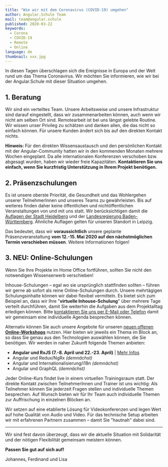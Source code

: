 ```yaml
---
title: "Wie wir mit dem Coronavirus (COVID-19) umgehen"
author: Angular.Schule Team
mail: team@angular.schule
published: 2020-03-22
keywords:
  - Corona
  - COVID-19
  - Remote
  - Online
language: de
thumbnail: xxx.jpg
---
```


In diesen Tagen überschlagen sich die Ereignisse in Europa und der Welt rund um das Thema Coronavirus.
Wir möchten Sie informieren, wie wir bei der Angular.Schule mit dieser Situation umgehen.

## 1. Beratung

Wir sind ein verteiltes Team.
Unsere Arbeitsweise und unsere Infrastruktur sind darauf eingestellt, dass wir zusammenarbeiten können, auch wenn wir nicht am selben Ort sind.
Remotearbeit ist bei uns längst gelebte Routine.
Wir wissen unser Privileg zu schätzen und danken allen, die das nicht so einfach können.
Für unsere Kunden ändert sich bis auf den direkten Kontakt nichts.

**Hinweis:**
Für den direkten Wissensaustausch und den persönlichen Kontakt mit der Angular-Community hatten wir in den kommenden Monaten mehrere Wochen eingeplant.
Da alle internationalen Konferenzen verschoben bzw. abgesagt wurden, haben wir wieder freie Kapazitäten.
**Kontaktieren Sie uns einfach, wenn Sie kurzfristig Unterstützung in Ihrem Projekt benötigen.**


## 2. Präsenzschulungen

Es ist unsere oberste Priorität, die Gesundheit und das Wohlergehen unserer TeilnehmerInnen und unseres Teams zu gewährleisten.
Bis auf weiteres finden daher keine öffentlichen und nichtöffentlichen Veranstaltungen von und mit uns statt.
Wir berücksichtigen damit die [Auflagen der Stadt Heidelberg](https://www.heidelberg.de/site/Heidelberg_ROOT/get/params_E-919918168/1451116/2020_03_19_Allgemeinverfuegung_der_Stadt_Heidelberg.pdf) und der [Landesregierung Baden-Württemberg](https://www.baden-wuerttemberg.de/de/service/presse/pressemitteilung/pid/landesregierung-beschliesst-massnahmen-gegen-die-ausbreitung-des-coronavirus/).
Ähnliche Auflagen gelten für unseren Standort in Leipzig.

Das bedeutet, dass wir **voraussichtlich** unsere geplante Präsenzveranstaltung **vom 12.-15. Mai 2020 auf den nächstmöglichen Termin verschieben müssen**. Weitere Informationen folgen!

## 3. NEU: Online-Schulungen

Wenn Sie Ihre Projekte im Home Office fortführen, sollten Sie nicht den notwendigen Wissenserwerb verschieben!

Inhouse-Schulungen – egal wo sie ursprünglich stattfinden sollten – führen wir gerne ab sofort als reine Online-Schulungen durch.
Unsere mehrtägigen Schulungsinhalte können wir dabei flexibel vermitteln.
Es bietet sich zum Beispiel an, dass wir Ihre "**virtuelle Inhouse-Schulung**" über mehrere Tage verteilt durchführen, damit Sie weiterhin die Aufgaben aus dem Projektalltag erledigen können. Bitte [kontaktieren Sie uns per E-Mail oder Telefon](https://angular.schule/angebot) damit wir gemeinsam eine individuelle Agenda besprechen können.

Alternativ können Sie auch unsere Angebote für unseren [neuen offenen **Online-Workshops**](https://angular.schule/schulungen/online) nutzen.
Hier bieten wir jeweils ein Thema im Block an, so dass Sie genau aus den Technologien auswählen können, die Sie benötigen.
Wir werden in naher Zukunft folgende Themen anbieten:
- **Angular und RxJS (7.-8. April und 22.-23. April)** | [Mehr Infos](https://angular.schule/schulungen/online)
- Angular und Redux/NgRx _(demnächst)_
- Angular und Internationalisierung/i18n _(demnächst)_
- Angular und GraphQL _(demnächst)_

Jeder Online-Kurs findet live in einem virtuellen Trainingsraum statt. Der direkte Kontakt zwischen TeilnehmerInnen und Trainer ist uns wichtig:
Als Teilnehmer können Sie jederzeit Fragen stellen und individuelle Themen besprechen.
Auf Wunsch bieten wir für Ihr Team auch individuelle Themen zur Auffrischung in einzelnen Blöcken an.

Wir setzen auf eine etablierte Lösung für Videokonferenzen und legen Wert auf hohe Qualität von Audio und Video. Für das technische Setup arbeiten wir mit erfahrenen Partnern zusammen – damit Sie "hautnah" dabei sind.


---


Wir sind fest davon überzeugt, dass wir die aktuelle Situation mit Solidarität und der nötigen Flexibilität gemeinsam meistern können.

**Passen Sie gut auf sich auf!**

Johannes, Ferdinand und Lisa